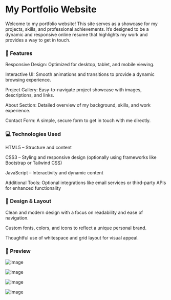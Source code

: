<h1>My Portfolio Website</h1>
Welcome to my portfolio website! This site serves as a showcase for my projects, skills, and professional achievements. It’s designed to be a dynamic and responsive online resume that highlights my work and provides a way to get in touch.

<h3>🚀 Features</h3>
Responsive Design: Optimized for desktop, tablet, and mobile viewing.

Interactive UI: Smooth animations and transitions to provide a dynamic browsing experience.

Project Gallery: Easy-to-navigate project showcase with images, descriptions, and links.

About Section: Detailed overview of my background, skills, and work experience.

Contact Form: A simple, secure form to get in touch with me directly.

<h3>💻 Technologies Used</h3>
HTML5 – Structure and content

CSS3 – Styling and responsive design (optionally using frameworks like Bootstrap or Tailwind CSS)

JavaScript – Interactivity and dynamic content

Additional Tools: Optional integrations like email services or third-party APIs for enhanced functionality

<h3>🎨 Design & Layout</h3>
Clean and modern design with a focus on readability and ease of navigation.

Custom fonts, colors, and icons to reflect a unique personal brand.

Thoughtful use of whitespace and grid layout for visual appeal.

<h3>📸 Preview</h3>

![image](https://github.com/user-attachments/assets/2a8be4a0-b010-4cbb-9309-e8d5aa1ae0d3)

![image](https://github.com/user-attachments/assets/fbbbee6e-a422-4c9e-b9b1-67574f87d8eb)

![image](https://github.com/user-attachments/assets/5c947573-f6ed-40e0-866b-cafbb8bf80e1)

![image](https://github.com/user-attachments/assets/65abd0dd-6c6f-4eaa-82a2-43421b4a4262)
